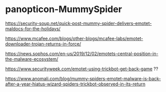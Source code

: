 # panopticon-MummySpider

https://security-soup.net/quick-post-mummy-spider-delivers-emotet-maldocs-for-the-holidays/

https://www.mcafee.com/blogs/other-blogs/mcafee-labs/emotet-downloader-trojan-returns-in-force/

https://news.sophos.com/en-us/2019/12/02/emotets-central-position-in-the-malware-ecosystem/

https://www.securityweek.com/emotet-using-trickbot-get-back-game ??

https://www.anomali.com/blog/mummy-spiders-emotet-malware-is-back-after-a-year-hiatus-wizard-spiders-trickbot-observed-in-its-return
